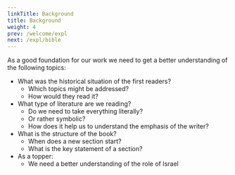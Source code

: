 ```yaml
---
linkTitle: Background
title: Background
weight: 4
prev: /welcome/expl
next: /expl/bible
---
```


As a good foundation for our work we need to get a better understanding of the following topics:
- What was the historical situation of the first readers? 
    - Which topics might be addressed?
    - How would they read it?
- What type of literature are we reading?
    - Do we need to take everything literally?
    - Or rather symbolic?
    - How does it help us to understand the emphasis of the writer?
- What is the structure of the book?
    - When does a new section start?
    - What is the key statement of a section?
- As a topper:
    - We need a better understanding of the role of Israel
